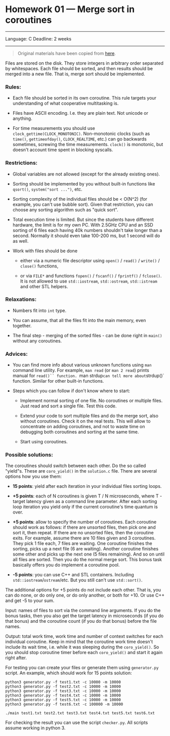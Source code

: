 # Homework 01 — Merge sort in coroutines

___
Language: C
Deadline: 2 weeks
___

> Original materials have been copied from [here](https://github.com/Gerold103/sysprog/tree/d72b72880d6ee5295cea224cc734dac7c14d4b54/1).

Files are stored on the disk. They store integers in arbitrary
order separated by whitespaces. Each file should be sorted, and
then results should be merged into a new file. That is, merge sort
should be implemented.

### Rules:

- Each file should be sorted in its own coroutine. This rule
  targets your understanding of what cooperative multitasking is.

- Files have ASCII encoding. I.e. they are plain text. Not unicode
  or anything.

- For time measurements you should use
  `clock_gettime(CLOCK_MONOTONIC)`. Non-monotonic clocks (such as
  `time()`, `gettimeofday()`, `CLOCK_REALTIME`, etc.) can go backwards
  sometimes, screwing the time measurements. `clock()` is monotonic,
  but doesn't account time spent in blocking syscalls.


### Restrictions:

- Global variables are not allowed (except for the already
  existing ones).

- Sorting should be implemented by you without built-in functions
  like `qsort()`, `system("sort ...")`, etc.

- Sorting complexity of the individual files should be < O(N^2)
  (for example, you can't use bubble sort). Given that
  restriction, you can choose any sorting algorithm such as
  "quick sort".

- Total execution time is limited. But since the students have
  different hardware, the limit is for my own PC. With 2.5GHz
  CPU and an SSD sorting of 6 files each having 40k numbers
  shouldn't take longer than a second. Normally it should even
  take 100-200 ms, but 1 second will do as well.

- Work with files should be done

  - either via a numeric file descriptor using `open()` / `read()` /
    `write()` / `close()` functions,

  - or via `FILE*` and functions `fopen()` / `fscanf()` / `fprintf()` /
    `fclose()`. It is not allowed to use `std::iostream`,
    `std::ostream`, `std::istream` and other STL helpers.

### Relaxations:

- Numbers fit into `int` type.

- You can assume, that all the files fit into the main memory,
  even together.

- The final step - merging of the sorted files - can be done right
  in `main()` without any coroutines.

### Advices:

- You can find more info about various unknown functions using
  `man` command line utility. For example, `man read` (or
  `man 2 read`) prints manual for `read()`` function. `man strdup`
  can tell more about `strdup()` function. Similar for other
  built-in functions.

- Steps which you can follow if don't know where to start:

  - Implement normal sorting of one file. No coroutines or
    multiple files. Just read and sort a single file. Test this
    code.

  - Extend your code to sort multiple files and do the merge
    sort, also without coroutines. Check it on the real tests.
    This will allow to concentrate on adding coroutines, and not
    to waste time on debugging both coroutines and sorting at the
    same time.

  - Start using coroutines.


### Possible solutions:

The coroutines should switch between each other. Do the so called
"yield"s. These are `coro_yield()` in the `solution.c` file. There are
several options how you use them:

- **15 points**: yield after each iteration in your individual files
  sorting loops.

- **+5 points**: each of N coroutines is given T / N microseconds,
  where T - target latency given as a command line parameter.
  After each sorting loop iteration you yield only if the current
  coroutine's time quantum is over.

- **+5 points**: allow to specify the number of coroutines. Each
  coroutine should work as follows: if there are unsorted files,
  then pick one and sort it, then repeat. If there are no unsorted
  files, then the coroutine exits. For example, assume there are
  10 files given and 3 coroutines. They pick 1 file each, 7 files
  are waiting. One coroutine finishes the sorting, picks up a next
  file (6 are waiting). Another coroutine finishes some other
  and picks up the next one (5 files remaining). And so on until
  all files are sorted. Then you do the normal merge sort. This
  bonus task basically offers you do implement a coroutine pool.

- **-5 points**: you can use C++ and STL containers. Including
  `std::iostream`/`ostream`/etc. But you still can't use
  `std::sort()`.

The additional options for +5 points do not include each other.
That is, you can do none, or do only one, or do only another, or
both for +10. Or use C++ and get -5 to your sum.

Input: names of files to sort via the command line arguments. If
you do the bonus tasks, then you also get the target latency in
microseconds (if you do that bonus) and the coroutine count (if
you do that bonus) before the file names.

Output: total work time, work time and number of context switches
for each individual coroutine. Keep in mind that the coroutine
work time doesn't include its wait time, i.e. while it was
sleeping during the `coro_yield()`. So you should stop coroutine
timer before each `coro_yield()` and start it again right after.

For testing you can create your files or generate them using
`generator.py` script. An example, which should work for 15 points
solution:

```
python3 generator.py -f test1.txt -c 10000 -m 10000
python3 generator.py -f test2.txt -c 10000 -m 10000
python3 generator.py -f test3.txt -c 10000 -m 10000
python3 generator.py -f test4.txt -c 10000 -m 10000
python3 generator.py -f test5.txt -c 10000 -m 10000
python3 generator.py -f test6.txt -c 100000 -m 10000

./main test1.txt test2.txt test3.txt test4.txt test5.txt test6.txt
```

For checking the result you can use the script `checker.py`. All
scripts assume working in python 3.
